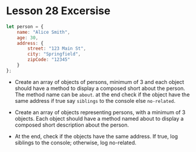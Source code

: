 # Lesson 28 Excersise

```javascript
let person = {
    name: "Alice Smith",
    age: 30,
    address: {
        street: "123 Main St",
        city: "Springfield",
        zipCode: "12345"
    }
};
```
- Create an array of objects of persons, minimum of 3 and each object should have a method to display a composed short about the person. The method name can be `about`. at the end check if the object have the same address if true say `siblings` to the console else `no-related`.

- Create an array of objects representing persons, with a minimum of 3 objects. Each object should have a method named about to display a composed short description about the person.

- At the end, check if the objects have the same address. If true, log siblings to the console; otherwise, log no-related.